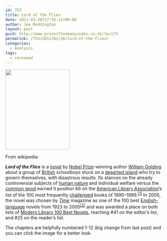 ```yaml
---
id: 753
title: Lord of the Flies
date: 2011-03-26T17:54:11+00:00
author: Joe Reddington
layout: post
guid: http://www.projecttoomanycooks.co.uk/?p=173
permalink: /753/2011/03/26/lord-of-the-flies/
categories:
  - Analysis
tags:
  - reviewed
---
```

[<img loading="lazy" class="alignleft size-full wp-image-174" title="Dendrogram" src="http://www.projecttoomanycooks.co.uk/wp-content/uploads/2011/03/Dendrogram5-e1301161994318.png" alt="" width="200" height="250" />](http://www.projecttoomanycooks.co.uk/wp-content/uploads/2011/03/Dendrogram5.png)

From wikipedia:

_**Lord of the Flies**_ is a [novel](http://en.wikipedia.org/wiki/Novel) by [Nobel Prize](http://en.wikipedia.org/wiki/Nobel_Prize_for_Literature "Nobel Prize for Literature")-winning author [William Golding](http://en.wikipedia.org/wiki/William_Golding) about a group of [British](http://en.wikipedia.org/wiki/British_people "British people") schoolboys stuck on a [deserted island](http://en.wikipedia.org/wiki/Desert_island "Desert island") who try to govern themselves, with disastrous results. Its stances on the already controversial subjects of [human nature](http://en.wikipedia.org/wiki/Human_nature) and individual welfare versus the [common good](http://en.wikipedia.org/wiki/Common_good) earned it position 68 on the [American Library Association](http://en.wikipedia.org/wiki/American_Library_Association)’s list of the 100 most frequently [challenged](http://en.wikipedia.org/wiki/Challenge_%28literature%29 "Challenge (literature)") books of 1990–1999.<sup id="cite_ref-ala_0-0"><a href="http://en.wikipedia.org/wiki/Lord_of_the_Flies#cite_note-ala-0">[1]</a></sup> In 2005, the novel was chosen by _[Time](http://en.wikipedia.org/wiki/Time_%28magazine%29 "Time (magazine)")_ magazine as one of the 100 best [English-language](http://en.wikipedia.org/wiki/English-language "English-language") novels from 1923 to 2005<sup id="cite_ref-time_1-0"><a href="http://en.wikipedia.org/wiki/Lord_of_the_Flies#cite_note-time-1">[2]</a></sup> and was awarded a place on both lists of [Modern Library 100 Best Novels](http://en.wikipedia.org/wiki/Modern_Library_100_Best_Novels), reaching #41 on the editor&#8217;s list, and #25 on the reader&#8217;s list.

The chapters are helpfully numbered 1-12 (big change from last post) and you can click the image for a better look.
